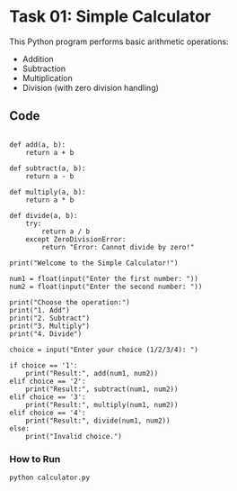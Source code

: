 # Task 01: Simple Calculator

This Python program performs basic arithmetic operations:
- Addition
- Subtraction
- Multiplication
- Division (with zero division handling)

##  Code

```# calculator.py

def add(a, b):
    return a + b

def subtract(a, b):
    return a - b

def multiply(a, b):
    return a * b

def divide(a, b):
    try:
        return a / b
    except ZeroDivisionError:
        return "Error: Cannot divide by zero!"

print("Welcome to the Simple Calculator!")

num1 = float(input("Enter the first number: "))
num2 = float(input("Enter the second number: "))

print("Choose the operation:")
print("1. Add")
print("2. Subtract")
print("3. Multiply")
print("4. Divide")

choice = input("Enter your choice (1/2/3/4): ")

if choice == '1':
    print("Result:", add(num1, num2))
elif choice == '2':
    print("Result:", subtract(num1, num2))
elif choice == '3':
    print("Result:", multiply(num1, num2))
elif choice == '4':
    print("Result:", divide(num1, num2))
else:
    print("Invalid choice.")

```

### How to Run

```bash
python calculator.py


